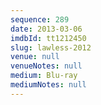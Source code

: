 ```yaml
---
sequence: 289
date: 2013-03-06
imdbId: tt1212450
slug: lawless-2012
venue: null
venueNotes: null
medium: Blu-ray
mediumNotes: null
---
```

